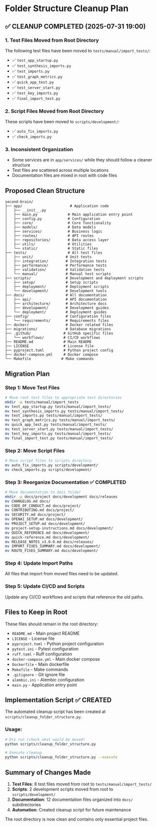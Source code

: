 # Folder Structure Cleanup Plan

## ✅ CLEANUP COMPLETED (2025-07-31 19:00)

### 1. Test Files Moved from Root Directory
The following test files have been moved to `tests/manual/import_tests/`:
- ✅ `test_app_startup.py`
- ✅ `test_synthesis_imports.py`
- ✅ `test_imports.py`
- ✅ `test_graph_metrics.py`
- ✅ `quick_app_test.py`
- ✅ `test_server_start.py`
- ✅ `test_key_imports.py`
- ✅ `final_import_test.py`

### 2. Script Files Moved from Root Directory
These scripts have been moved to `scripts/development/`:
- ✅ `auto_fix_imports.py`
- ✅ `check_imports.py`

### 3. Inconsistent Organization
- Some services are in `app/services/` while they should follow a cleaner structure
- Test files are scattered across multiple locations
- Documentation files are mixed in root with code files

## Proposed Clean Structure

```
second-brain/
├── app/                      # Application code
│   ├── __init__.py
│   ├── main.py              # Main application entry point
│   ├── config.py            # Configuration
│   ├── core/                # Core functionality
│   ├── models/              # Data models
│   ├── services/            # Business logic
│   ├── routes/              # API routes
│   ├── repositories/        # Data access layer
│   ├── utils/               # Utilities
│   └── static/              # Static files
├── tests/                   # All test files
│   ├── unit/               # Unit tests
│   ├── integration/        # Integration tests
│   ├── performance/        # Performance tests
│   ├── validation/         # Validation tests
│   └── manual/             # Manual test scripts
├── scripts/                # Development and deployment scripts
│   ├── setup/              # Setup scripts
│   ├── deployment/         # Deployment scripts
│   └── development/        # Development tools
├── docs/                   # All documentation
│   ├── api/                # API documentation
│   ├── architecture/       # Architecture docs
│   ├── development/        # Development guides
│   └── deployment/         # Deployment guides
├── config/                 # Configuration files
│   └── requirements/       # Requirements files
├── docker/                 # Docker related files
├── migrations/             # Database migrations
├── .github/               # GitHub specific files
│   └── workflows/         # CI/CD workflows
├── README.md              # Main README
├── LICENSE                # License file
├── pyproject.toml         # Python project config
├── docker-compose.yml     # Docker compose
└── Makefile              # Make commands
```

## Migration Plan

### Step 1: Move Test Files
```bash
# Move root test files to appropriate test directories
mkdir -p tests/manual/import_tests
mv test_app_startup.py tests/manual/import_tests/
mv test_synthesis_imports.py tests/manual/import_tests/
mv test_imports.py tests/manual/import_tests/
mv test_graph_metrics.py tests/manual/import_tests/
mv quick_app_test.py tests/manual/import_tests/
mv test_server_start.py tests/manual/import_tests/
mv test_key_imports.py tests/manual/import_tests/
mv final_import_test.py tests/manual/import_tests/
```

### Step 2: Move Script Files
```bash
# Move script files to scripts directory
mv auto_fix_imports.py scripts/development/
mv check_imports.py scripts/development/
```

### Step 3: Reorganize Documentation ✅ COMPLETED
```bash
# Move documentation to docs folder
mkdir -p docs/project docs/development docs/releases
mv CHANGELOG.md docs/
mv CODE_OF_CONDUCT.md docs/project/
mv CONTRIBUTING.md docs/project/
mv SECURITY.md docs/project/
mv OPENAI_SETUP.md docs/development/
mv PROJECT_SETUP.md docs/development/
mv project-setup-instructions.md docs/development/
mv QUICK_REFERENCE.md docs/development/
mv quick-reference.md docs/development/
mv RELEASE_NOTES_v3.0.0.md docs/releases/
mv IMPORT_FIXES_SUMMARY.md docs/development/
mv ROUTE_FIXES_SUMMARY.md docs/development/
```

### Step 4: Update Import Paths
All files that import from moved files need to be updated.

### Step 5: Update CI/CD and Scripts
Update any CI/CD workflows and scripts that reference the old paths.

## Files to Keep in Root

These files should remain in the root directory:
- `README.md` - Main project README
- `LICENSE` - License file
- `pyproject.toml` - Python project configuration
- `pytest.ini` - Pytest configuration
- `ruff.toml` - Ruff configuration
- `docker-compose.yml` - Main docker compose
- `Dockerfile` - Main dockerfile
- `Makefile` - Make commands
- `.gitignore` - Git ignore file
- `alembic.ini` - Alembic configuration
- `main.py` - Application entry point

## Implementation Script ✅ CREATED

The automated cleanup script has been created at `scripts/cleanup_folder_structure.py`.

### Usage:
```bash
# Dry run (check what would be moved)
python scripts/cleanup_folder_structure.py

# Execute cleanup
python scripts/cleanup_folder_structure.py --execute
```

## Summary of Changes Made

1. **Test Files**: 8 test files moved from root to `tests/manual/import_tests/`
2. **Scripts**: 2 development scripts moved from root to `scripts/development/`
3. **Documentation**: 12 documentation files organized into `docs/` subdirectories
4. **Automation**: Created cleanup script for future maintenance

The root directory is now clean and contains only essential project files.